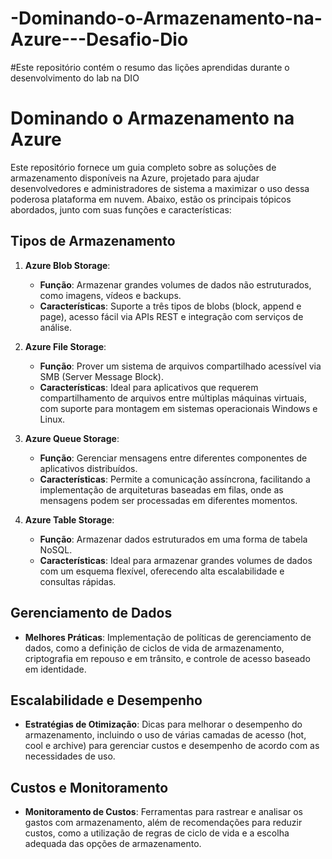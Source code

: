 # -Dominando-o-Armazenamento-na-Azure---Desafio-Dio

#Este repositório contém o resumo das lições aprendidas durante o desenvolvimento do lab na DIO

# Dominando o Armazenamento na Azure

Este repositório fornece um guia completo sobre as soluções de armazenamento disponíveis na Azure, projetado para ajudar desenvolvedores e administradores de sistema a maximizar o uso dessa poderosa plataforma em nuvem. Abaixo, estão os principais tópicos abordados, junto com suas funções e características:

## Tipos de Armazenamento

1. **Azure Blob Storage**:
   - **Função**: Armazenar grandes volumes de dados não estruturados, como imagens, vídeos e backups.
   - **Características**: Suporte a três tipos de blobs (block, append e page), acesso fácil via APIs REST e integração com serviços de análise.

2. **Azure File Storage**:
   - **Função**: Prover um sistema de arquivos compartilhado acessível via SMB (Server Message Block).
   - **Características**: Ideal para aplicativos que requerem compartilhamento de arquivos entre múltiplas máquinas virtuais, com suporte para montagem em sistemas operacionais Windows e Linux.

3. **Azure Queue Storage**:
   - **Função**: Gerenciar mensagens entre diferentes componentes de aplicativos distribuídos.
   - **Características**: Permite a comunicação assíncrona, facilitando a implementação de arquiteturas baseadas em filas, onde as mensagens podem ser processadas em diferentes momentos.

4. **Azure Table Storage**:
   - **Função**: Armazenar dados estruturados em uma forma de tabela NoSQL.
   - **Características**: Ideal para armazenar grandes volumes de dados com um esquema flexível, oferecendo alta escalabilidade e consultas rápidas.

## Gerenciamento de Dados

- **Melhores Práticas**: Implementação de políticas de gerenciamento de dados, como a definição de ciclos de vida de armazenamento, criptografia em repouso e em trânsito, e controle de acesso baseado em identidade.

## Escalabilidade e Desempenho

- **Estratégias de Otimização**: Dicas para melhorar o desempenho do armazenamento, incluindo o uso de várias camadas de acesso (hot, cool e archive) para gerenciar custos e desempenho de acordo com as necessidades de uso.

## Custos e Monitoramento

- **Monitoramento de Custos**: Ferramentas para rastrear e analisar os gastos com armazenamento, além de recomendações para reduzir custos, como a utilização de regras de ciclo de vida e a escolha adequada das opções de armazenamento.


